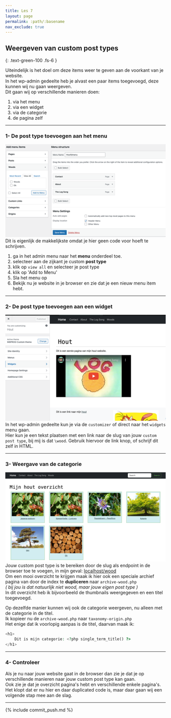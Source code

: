 ```yaml
---
title: Les 7
layout: page 
permalink: :path/:basename 
nav_exclude: true
---
```


## Weergeven van custom post types
{: .text-green-100 .fs-6 }

Uiteindelijk is het doel om deze items weer te geven aan de voorkant van je website.  
In het wp-admin gedeelte heb je alvast een paar items toegevoegd, deze kunnen wij nu gaan weergeven.  
Dit gaan wij op verschillende manieren doen:  
1. via het menu
2. via een widget
3. via de categorie
4. de pagina zelf

---
### 1- De post type toevoegen aan het menu 
![menu.png](images%2Fmenu.png)
Dit is eigenlijk de makkelijkste omdat je hier geen code voor hoeft te schrijven.
1. ga in het admin menu naar het **menu** onderdeel toe.
2. selecteer aan de zijkant je custom **post type**
3. klik op `view all` en selecteer je post type
4. klik op 'Add to Menu'
5. Sla het menu op
6. Bekijk nu je website in je browser en zie dat je een nieuw menu item hebt.

---
### 2- De post type toevoegen aan een widget
![widgets.png](images%2Fwidgets.png)
In het wp-admin gedeelte kun je via de `customizer` of direct naar het `widgets` menu gaan.  
Hier kun je een tekst plaatsen met een link naar de slug van jouw `custom post type`, bij mij is dat `\wood`.
Gebruik hiervoor de link knop, of schrijf dit zelf in HTML.

---
### 3- Weergave van de categorie
![wood.png](images%2Fwood.png)
Jouw custom post type is te bereiken door de slug als endpoint in de browser toe te voegen, in mijn geval: [localhost/wood](http:localhost/wood)  
Om een mooi overzicht te krijgen maak ik hier ook een speciale archief pagina van door de index te **dupliceren** naar `archive-wood.php`  
_( bij jou is dat natuurlijk niet wood, maar jouw eigen post type )_  
In dit overzicht heb ik bijvoorbeeld de thumbnails weergegeven en een titel toegevoegd.  

Op dezelfde manier kunnen wij ook de categorie weergeven, nu alleen met de categorie in de titel.  
Ik kopieer nu de `archive-wood.php` naar `taxonomy-origin.php`  
Het enige dat ik voorlopig aanpas is de titel, daarvan maak ik:  
```php
<h1>
    Dit is mijn categorie: <?php single_term_title() ?>
</h1>
```

---
### 4- Controleer
Als je nu naar jouw website gaat in de browser dan zie je dat je op verschillende manieren naar jouw custom post type kan gaan.  
Ook zie je dat je overzicht pagina's hebt en verschillende enkele pagina's.  
Het klopt dat er nu hier en daar duplicated code is, maar daar gaan wij een volgende stap mee aan de slag.  


---
{% include commit_push.md %}

